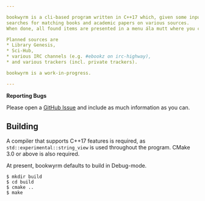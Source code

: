 ```yaml
---

bookwyrm is a cli-based program written in C++17 which, given some input data,
searches for matching books and academic papers on various sources.
When done, all found items are presented in a menu ála mutt where you can select which items you want to download.

Planned sources are
* Library Genesis,
* Sci-Hub,
* various IRC channels (e.g. #ebookz on irc-highway),
* and various trackers (incl. private trackers).

bookwyrm is a work-in-progress.

---
```


**Reporting Bugs**

Please open a [GitHub Issue](https://github.com/maciejczyzewski/libchaos/issues) and include as much information as you can.

Building
---
A compiler that supports C++17 features is required, as `std::experimental::string_view` is used throughout the program.
CMake 3.0 or above is also required.

At present, bookwyrm defaults to build in Debug-mode.

```
$ mkdir build
$ cd build
$ cmake ..
$ make
```
